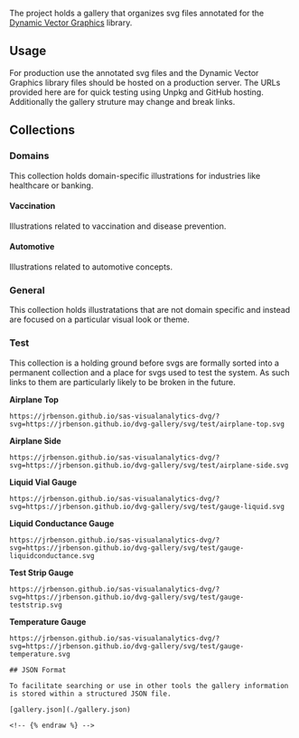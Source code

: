 <!-- {% raw %} -->

The project holds a gallery that organizes svg files annotated for the [Dynamic Vector Graphics](https://jrbenson.github.io/dynamic-vector-graphics) library.

## Usage

For production use the annotated svg files and the Dynamic Vector Graphics library files should be hosted on a production server. The URLs provided here are for quick testing using Unpkg and GitHub hosting. Additionally the gallery struture may change and break links.

## Collections

### Domains

This collection holds domain-specific illustrations for industries like healthcare or banking.

#### Vaccination

Illustrations related to vaccination and disease prevention.

#### Automotive

Illustrations related to automotive concepts.

### General

This collection holds illustratations that are not domain specific and instead are focused on a particular visual look or theme.

### Test

This collection is a holding ground before svgs are formally sorted into a permanent collection and a place for svgs used to test the system. As such links to them are particularly likely to be broken in the future.

**Airplane Top**

```url
https://jrbenson.github.io/sas-visualanalytics-dvg/?svg=https://jrbenson.github.io/dvg-gallery/svg/test/airplane-top.svg
```

**Airplane Side**

```url
https://jrbenson.github.io/sas-visualanalytics-dvg/?svg=https://jrbenson.github.io/dvg-gallery/svg/test/airplane-side.svg
```

**Liquid Vial Gauge**

```url
https://jrbenson.github.io/sas-visualanalytics-dvg/?svg=https://jrbenson.github.io/dvg-gallery/svg/test/gauge-liquid.svg
```

**Liquid Conductance Gauge**

```url
https://jrbenson.github.io/sas-visualanalytics-dvg/?svg=https://jrbenson.github.io/dvg-gallery/svg/test/gauge-liquidconductance.svg
```

**Test Strip Gauge**

```url
https://jrbenson.github.io/sas-visualanalytics-dvg/?svg=https://jrbenson.github.io/dvg-gallery/svg/test/gauge-teststrip.svg
```

**Temperature Gauge**

```url
https://jrbenson.github.io/sas-visualanalytics-dvg/?svg=https://jrbenson.github.io/dvg-gallery/svg/test/gauge-temperature.svg

## JSON Format

To facilitate searching or use in other tools the gallery information is stored within a structured JSON file.

[gallery.json](./gallery.json)

<!-- {% endraw %} -->
```
